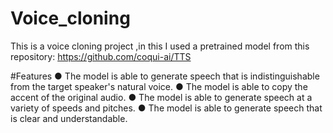 # Voice_cloning
This is a voice cloning project ,in this I used a pretrained model from this repository:
https://github.com/coqui-ai/TTS

#Features
● The model is able to generate speech that is indistinguishable from the target speaker's natural
voice.
● The model is able to copy the accent of the original audio.
● The model is able to generate speech at a variety of speeds and pitches.
● The model is able to generate speech that is clear and understandable.
